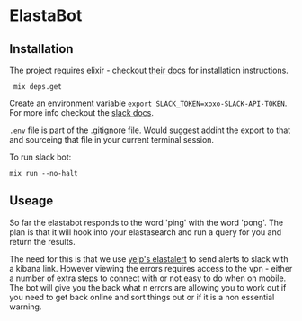 # ElastaBot


## Installation
The project requires elixir - checkout [their docs](http://elixir-lang.org/getting-started/introduction.html) for installation instructions.

```
 mix deps.get
```

Create an environment variable `export SLACK_TOKEN=xoxo-SLACK-API-TOKEN`. For more info checkout the [slack docs](https://api.slack.com/bot-users).

`.env` file is part of the .gitignore file.  Would suggest addint the export to that and sourceing that file in your current terminal session.


To run slack bot:

```
mix run --no-halt
```

## Useage

So far the elastabot responds to the word 'ping' with the word 'pong'.  The plan is that it will hook into your elastasearch and run a query for you and return the results.

The need for this is that we use [yelp's elastalert](https://github.com/Yelp/elastalert) to send alerts to slack with a kibana link.  However viewing the errors requires access to the vpn - either a number of extra steps to connect with or not easy to do when on mobile.  The bot will give you the back what n errors are allowing you to work out if you need to get back online and sort things out or if it is a non essential warning.


